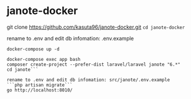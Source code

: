 # janote-docker

git clone https://github.com/kasuta96/janote-docker.git
```cd janote-docker```

rename to .env and edit db infomation: .env.example

```docker-compose build
docker-compose up -d

docker-compose exec app bash
composer create-project --prefer-dist laravel/laravel janote "6.*"
cd janote```

rename to .env and edit db infomation: src/janote/.env.example
```php artisan migrate```
go http://localhost:8010/
